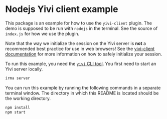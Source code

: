 # Nodejs Yivi client example

This package is an example for how to use the `yivi-client` plugin. The demo is
supposed to be run with `nodejs` in the terminal. See the source of `index.js`
for how we use the plugin.

Note that the way we initialize the session on the Yivi server is **not** a
recommended best practice for use in web browsers! See the
[yivi-client documentation](../../../plugins/yivi-client) for more information
on how to safely initialize your session.

To run this example, you need the [`yivi` CLI tool](https://github.com/privacybydesign/yivigo/releases/latest).
You first need to start an Yivi server locally.
```bash
irma server
```

You can run this example by running the following commands in a separate terminal window.
The directory in which this README is located should be the working directory.

```bash
npm install
npm start
```
